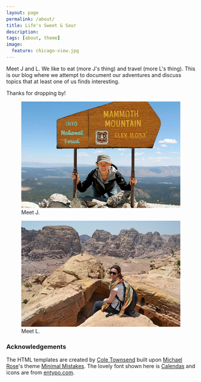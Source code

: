 ```yaml
---
layout: page
permalink: /about/
title: Life's Sweet & Sour
description: 
tags: [about, theme]
image:
  feature: chicago-view.jpg
---
```


Meet J and L. We like to eat (more J's thing) and travel (more L's thing). This is our blog where we attempt to document our adventures and discuss topics that at least one of us finds interesting. 

Thanks for dropping by!

<figure>
  <img src="/images/meet-J.jpg" id="profile-circle">
  <figcaption>Meet J.</figcaption>
</figure>

<figure>
  <img src="/images/meet-L.jpg" id="profile-circle">
  <figcaption>Meet L.</figcaption>
</figure>

### Acknowledgements
 
The HTML templates are created by [Cole Townsend](https://twitter.com/twnsndco) built upon [Michael Rose](http://twitter.com/mmistakes)'s theme [Minimal Mistakes](http://mmistakes.github.io/minimal-mistakes/). The lovely font shown here is [Calendas](http://calendasplus.com/) and icons are from [entypo.com](http://entypo.com).